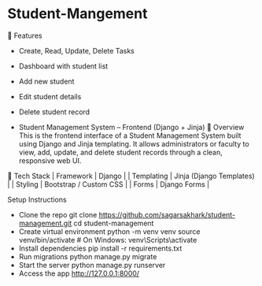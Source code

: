 # Student-Mangement

🚀 Features
- Create, Read, Update, Delete Tasks
- Dashboard with student list
- Add new student
- Edit student details
- Delete student record


- Student Management System – Frontend (Django + Jinja)
📌 Overview
This is the frontend interface of a Student Management System built using Django and Jinja templating. It allows administrators or faculty to view, add, update, and delete student records through a clean, responsive web UI.

🧱 Tech Stack
| Framework | Django | 
| Templating | Jinja (Django Templates) | 
| Styling | Bootstrap / Custom CSS | 
| Forms | Django Forms | 

 Setup Instructions
- Clone the repo
git clone https://github.com/sagarsakhark/student-management.git
cd student-management
- Create virtual environment
python -m venv venv
source venv/bin/activate  # On Windows: venv\Scripts\activate
- Install dependencies
pip install -r requirements.txt
- Run migrations
python manage.py migrate
- Start the server
python manage.py runserver
- Access the app
http://127.0.0.1:8000/










